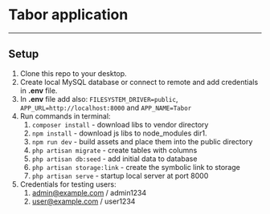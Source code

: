# Tabor application
_ _ _

## Setup

1. Clone this repo to your desktop.
1. Create local MySQL database or connect to remote and add credentials in **.env** file.
1. In **.env** file add also: `FILESYSTEM_DRIVER=public`, `APP_URL=http://localhost:8000` and `APP_NAME=Tabor`
1. Run commands in terminal:
    1. `composer install` - download libs to vendor directory
    1. `npm install` - download js libs to node_modules dir1. 
    1. `npm run dev` - build assets and place them into the public directory   
    1. `php artisan migrate` - create tables with columns
    1. `php artisan db:seed` - add initial data to database
    1. `php artisan storage:link` - create the symbolic link to storage
    1. `php artisan serve` - startup local server at port 8000
1. Credentials for testing users:
    1. admin@example.com / admin1234
    1. user@example.com / user1234


